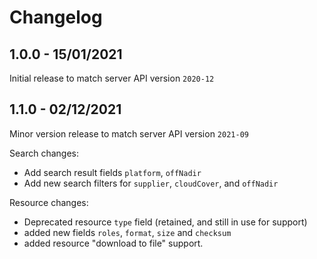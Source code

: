 # Changelog

## 1.0.0 - 15/01/2021

Initial release to match server API version `2020-12`

## 1.1.0 - 02/12/2021

Minor version release to match server API version `2021-09`

Search changes:

 - Add search result fields `platform`, `offNadir`
 - Add new search filters for `supplier`, `cloudCover`, and `offNadir`

Resource changes:

 - Deprecated resource `type` field (retained, and still in use for support)  
 - added new fields `roles`, `format`, `size` and `checksum`
 - added resource "download to file" support.

